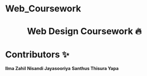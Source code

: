# Web_Coursework

<h1 align="center"> Web Design Coursework 🔥 </h1>

# Contributors ✨

<b> Ilma Zahil</b>
<b>Nisandi Jayasooriya</b>
<b> Santhus </b>
<b> Thisura Yapa </b>
